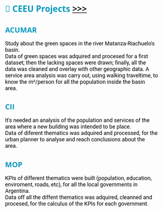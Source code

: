 <h1 style="color: #0098BE; font-size: 28px; font-weight: bold; font-family: 'Open Sans', 'Helvetica Neue', sans-serif;"> 🌇 CEEU Projects <a href="https://ceeu.unsam.edu.ar/"> >>></a></h1>

<h1 style="color: #0098BE; font-size: 24px; font-weight: bold; font-family: 'Open Sans', 'Helvetica Neue', sans-serif;">ACUMAR</h1>
<p style="color: black; font-family: 'Roboto', 'Open Sans', 'Helvetica Neue', sans-serif; font-size: 18px">Study about the green spaces in the river Matanza-Riachuelo's basin. <br> Data of green spaces was adquired and procesed for a first dataset; then the lacking spaces were drawn; finally, all the data was cleaned and overlay with other geographic data. A service area analysis was carry out, using walking traveltime, to know the m²/person for all the population inside the basin area.
</p>   

<h1 style="color: #0098BE; font-size: 24px; font-weight: bold; font-family: 'Open Sans', 'Helvetica Neue', sans-serif;">CII</h1>
<p style="color: black; font-family: 'Roboto', 'Open Sans', 'Helvetica Neue', sans-serif; font-size: 18px">It's needed an analysis of the population and services of the area where a new building was intended to be place. <br> Data of diferent thematics was adquired and processed, for the urban planner to analyse and reach conclusions about the area.    
</p>   

<h1 style="color: #0098BE; font-size: 24px; font-weight: bold; font-family: 'Open Sans', 'Helvetica Neue', sans-serif;">MOP</h1>
<p style="color: black; font-family: 'Roboto', 'Open Sans', 'Helvetica Neue', sans-serif; font-size: 18px">KPIs of different thematics were built (population, education, enviroment, roads, etc), for all the local governments in Argentina. <br> Data off all the diffent thematics was adquired, cleanned and procesed, for the calculus of the KPIs for each government.
</p>   